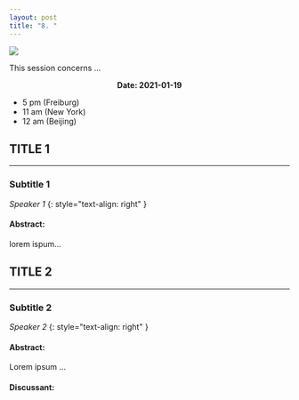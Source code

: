 ```yaml
---
layout: post
title: "8. "
---
```


<span class="image fit"><img src="{{ site.baseurl }}/assets/images/session_1.png"></span>

This session concerns …

<div class="box">
  <p style="text-align: center;">
    <b>Date: 2021-01-19</b>
    <ul>
      <li>5 pm (Freiburg)</li>
      <li>11 am (New York)</li>
      <li>12 am (Beijing)</li>
  </ul>
  </p>
</div>

##  TITLE 1
---
### Subtitle 1
*Speaker 1*
{: style="text-align: right" }

#### Abstract:
lorem ispum…


##  TITLE 2
---
### Subtitle 2
*Speaker 2*
{: style="text-align: right" }

#### Abstract:
Lorem ipsum …

#### Discussant:
